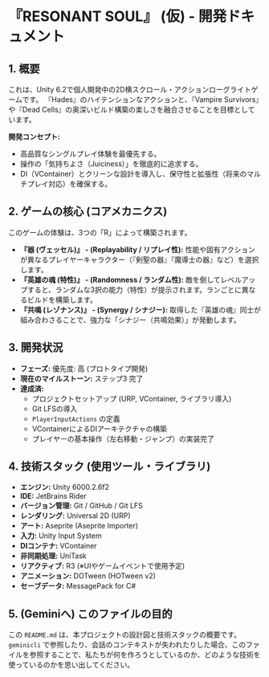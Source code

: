 # 『RESONANT SOUL』 (仮) - 開発ドキュメント

## 1. 概要

これは、Unity 6.2で個人開発中の2D横スクロール・アクションローグライトゲームです。
『Hades』のハイテンションなアクションと、『Vampire Survivors』や『Dead Cells』の奥深いビルド構築の楽しさを融合させることを目標としています。

**開発コンセプト:**
* 高品質なシングルプレイ体験を最優先する。
* 操作の「気持ちよさ（Juiciness）」を徹底的に追求する。
* DI（VContainer）とクリーンな設計を導入し、保守性と拡張性（将来のマルチプレイ対応）を確保する。

## 2. ゲームの核心 (コアメカニクス)

このゲームの体験は、3つの「R」によって構築されます。

* **『器 (ヴェッセル)』 - (Replayability / リプレイ性):**
    性能や固有アクションが異なるプレイヤーキャラクター（『剣聖の器』『魔導士の器』など）を選択します。
* **『英雄の魂 (特性)』 - (Randomness / ランダム性):**
    敵を倒してレベルアップすると、ランダムな3択の能力（特性）が提示されます。ランごとに異なるビルドを構築します。
* **『共鳴 (レゾナンス)』 - (Synergy / シナジー):**
    取得した『英雄の魂』同士が組み合わさることで、強力な「シナジー（共鳴効果）」が発動します。

## 3. 開発状況

* **フェーズ:** 優先度: 高 (プロトタイプ開発)
* **現在のマイルストーン:** ステップ3 完了
* **達成済:**
    * プロジェクトセットアップ (URP, VContainer, ライブラリ導入)
    * Git LFSの導入
    * `PlayerInputActions` の定義
    * VContainerによるDIアーキテクチャの構築
    * プレイヤーの基本操作（左右移動・ジャンプ）の実装完了

## 4. 技術スタック (使用ツール・ライブラリ)

* **エンジン:** Unity 6000.2.6f2
* **IDE:** JetBrains Rider
* **バージョン管理:** Git / GitHub / Git LFS
* **レンダリング:** Universal 2D (URP)
* **アート:** Aseprite (Aseprite Importer)
* **入力:** Unity Input System
* **DIコンテナ:** VContainer
* **非同期処理:** UniTask
* **リアクティブ:** R3 (※UIやゲームイベントで使用予定)
* **アニメーション:** DOTween (HOTween v2)
* **セーブデータ:** MessagePack for C#

## 5. (Geminiへ) このファイルの目的

この `README.md` は、本プロジェクトの設計図と技術スタックの概要です。
`geminicli` で参照したり、会話のコンテキストが失われたりした場合、このファイルを参照することで、私たちが何を作ろうとしているのか、どのような技術を使っているのかを思い出してください。
